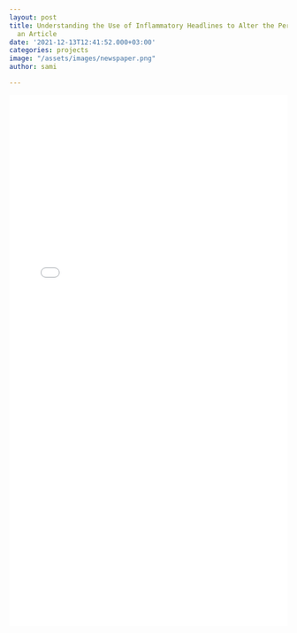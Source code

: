 ```yaml
---
layout: post
title: Understanding the Use of Inflammatory Headlines to Alter the Perception of
  an Article
date: '2021-12-13T12:41:52.000+03:00'
categories: projects
image: "/assets/images/newspaper.png"
author: sami

---
```

<embed src="/assets/9_66_final_project.pdf" type="application/pdf" style="width: 100%; height: 100vw"/>